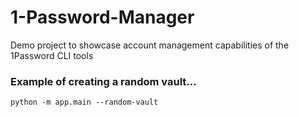# 1-Password-Manager
Demo project to showcase account management capabilities of the 1Password CLI tools

### Example of creating a random vault...

```
python -m app.main --random-vault
```
